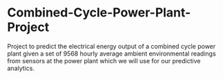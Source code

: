 # Combined-Cycle-Power-Plant-Project
Project to predict the electrical energy output of a combined cycle power plant given a set of 9568 hourly average ambient environmental readings from sensors at the power plant which we will use for our predictive analytics. 
